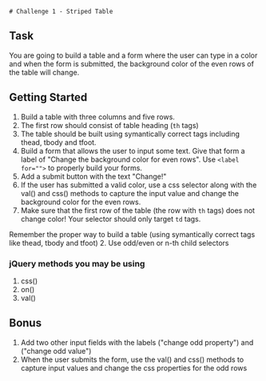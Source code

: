 	# Challenge 1 - Striped Table 

## Task

You are going to build a table and a form where the user can type in a color and when the form is submitted, the background color of the even rows of the table will change.

## Getting Started 

1. Build a table with three columns and five rows. 
2. The first row should consist of table heading (`th` tags)
3. The table should be built using symantically correct tags including 
thead, tbody and tfoot.
4. Build a form that allows the user to input some text. Give that form a label of "Change the background color for even rows". Use `<label for="">` to properly build your forms.
6. Add a submit button with the text "Change!"
1. If the user has submitted a valid color, use a css selector along with the val() and css() methods to capture the input value and change the background color for the even rows.
2. Make sure that the first row of the table (the row with `th` tags) does not change color! Your selector should only target `td` tags.

Remember the proper way to build a table (using symantically correct tags like thead, tbody and tfoot)
2. Use odd/even or n-th child selectors


### jQuery methods you may be using 

1. css()
2. on()
3. val()

## Bonus

1. Add two other input fields with the labels ("change odd property") and ("change odd value")
2. When the user submits the form, use the val() and css() methods to capture input values and change the css properties for the odd rows
